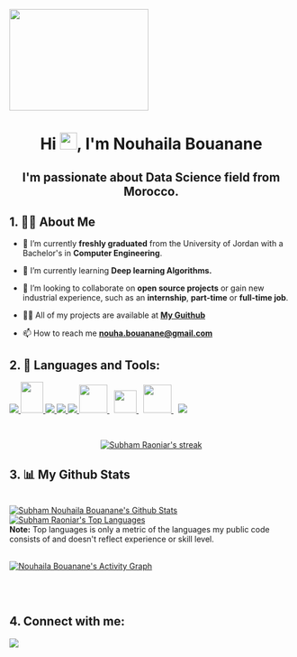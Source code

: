 <a href="#"><img width="70%" src="[https://image.shutterstock.com/image-vector/data-science-concept-people-scene-260nw-2180129929.jpg](https://we-fi.org/wp-content/uploads/2021/05/women-in-data.png)" height="180px" /></a>
<h1 align="center">Hi <img src="https://raw.githubusercontent.com/MartinHeinz/MartinHeinz/master/wave.gif" width="30px">, I'm Nouhaila Bouanane</h1>
<h2 align="center">I'm passionate about Data Science field from Morocco.</h2>


## 1. 🙋‍♂️ About Me

- 🔭 I’m currently **freshly graduated** from the University of Jordan with a Bachelor's in **Computer Engineering**.

- 🌱 I’m currently learning **Deep learning Algorithms.**

- 👯 I’m looking to collaborate on **open source projects** or gain new industrial experience, such as an **internship**, **part-time** or **full-time job**.

- 👨‍💻 All of my projects are available at **[My Guithub](https://github.com/NouhailaBouanane1)**

- 📫 How to reach me **nouha.bouanane@gmail.com**


## 2. 🚀 Languages and Tools:

<p align="left"> 
<a href="https://www.python.org" target="_blank"> <img src="https://img.icons8.com/color/48/000000/python.png"/> 
    <a href="https://www.microsoft.com/fr-fr/sql-server/sql-server-downloads" target="_blank"> <img src="https://www.svgrepo.com/show/303229/microsoft-sql-server-logo.svg" width="40" height="55"/> 
    <a href="https://www.w3.org/html/" target="_blank"> <img src="https://img.icons8.com/color/48/000000/html-5.png"/> </a> 
    <a href="https://www.w3schools.com/css/" target="_blank"> <img src="https://img.icons8.com/color/48/000000/css3.png"/> </a> 
    <a href="https://getbootstrap.com" target="_blank"> <img src="https://img.icons8.com/color/48/000000/bootstrap.png"/> </a> 
    </a> 
    </a> 
    <a style="padding-right:8px;" href="https://www.java.com/fr/download/" target="_blank"> <img src="https://encrypted-tbn0.gstatic.com/images?q=tbn:ANd9GcRhtrWciuRKqokrs79GzhERWynAXj3ICPUk7NDwGfaWNx83mqxgK5kilxzlbs392-cGy-g&usqp=CAU" width="50" height="50"/> 
    <a style="padding-right:8px;" href="https://www.jetbrains.com/clion/promo/?source=google&medium=cpc&campaign=11958227979&term=c%2B%2B%20editor%20download&gclid=CjwKCAjwrZOXBhACEiwA0EoRD7ECDhyjwdwJUkVc68inruBOS-jyM-Aw6PUzlyqaWeeEWHFd17WnzRoCG28QAvD_BwE" target="_blank"> <img src="https://upload.wikimedia.org/wikipedia/commons/thumb/1/18/ISO_C%2B%2B_Logo.svg/306px-ISO_C%2B%2B_Logo.svg.png" width="40" height="40"/> 
    </a>
     <a style="padding-right:8px;" href="https://flutter.dev/?gclid=CjwKCAjwrZOXBhACEiwA0EoRD4JXuRXAaLEILCed3g5SqEblrUP_Cv0XRFlvy9mF0mbba0d-YkWthBoCUH0QAvD_BwE&gclsrc=aw.ds" target="_blank"> <img src="https://play-lh.googleusercontent.com/5e7z5YCt7fplN4qndpYzpJjYmuzM2WSrfs35KxnEw-Ku1sClHRWHoIDSw3a3YS5WpGcI" width="50" height="50"/> 
    </a>
     </a> 
    <a href="https://firebase.google.com/" target="_blank"> <img src="https://img.icons8.com/color/48/000000/firebase.png"/> </a> 
    </a>   
     </a> 
   </a> 
  </a>
     </a>
</p>

<!-- [![React Badge](https://img.shields.io/badge/-React-61DBFB?style=for-the-badge&labelColor=black&logo=react&logoColor=61DBFB)](#)  [![Javascript Badge](https://img.shields.io/badge/-Javascript-F0DB4F?style=for-the-badge&labelColor=black&logo=javascript&logoColor=F0DB4F)](#) [![Typescript Badge](https://img.shields.io/badge/-Typescript-007acc?style=for-the-badge&labelColor=black&logo=typescript&logoColor=007acc)](#) [![Nodejs Badge](https://img.shields.io/badge/-Nodejs-3C873A?style=for-the-badge&labelColor=black&logo=node.js&logoColor=3C873A)](#) [![GraphQL Badge](https://img.shields.io/badge/-GraphQl-e535ab?style=for-the-badge&labelColor=black&logo=node.js&logoColor=e535ab)](#) -->
<br/>

<p align="center">
    <a href="https://github.com/NouhailaBouanane1/github-readme-streak-stats">
        <img title="🔥 Get streak stats for your profile at git.io/streak-stats" alt="Subham Raoniar's streak" src="https://github-readme-streak-stats.herokuapp.com/?user=NouhailaBouanane1&theme=jolly&hide_border=true&stroke=0000&background=060A0CD0"/>
    </a>
</p>

## 3. 📊 My Github Stats

  <br/>
    <a href="https://github.com/NouhailaBouanane1/github-readme-stats"><img alt="Subham Nouhaila Bouanane's Github Stats" src="https://github-readme-stats.vercel.app/api?username=NouhailaBouanane1&show_icons=true&count_private=true&theme=cobalt&hide_border=true&bg_color=0D1117" /></a>
  <a href="https://github.com/NouhailaBouanane1/github-readme-stats"><img alt="Subham Raoniar's Top Languages" src="https://github-readme-stats.vercel.app/api/top-langs/?username=NouhailaBouanane1&langs_count=8&count_private=true&layout=compact&theme=cobalt&hide_border=true&bg_color=0D1117" /></a>
  <br/>
  <b>Note:</b> Top languages is only a metric of the languages my public code consists of and doesn't reflect experience or skill level.


<br/>
<br/>

<a href="https://github.com/NouhailaBouanane1/github-readme-activity-graph"><img alt="Nouhaila Bouanane's Activity Graph" src="https://activity-graph.herokuapp.com/graph?username=NouhailaBouanane1&bg_color=0D1117&color=ec0c81&line=ec0c81&point=FFFFFF&hide_border=true" /></a>

<br/>
<br/>

## 4. Connect with me:
<p align="left">

<a href = "https://www.linkedin.com/in/nouhaila-bouanane-4a1313242//"><img src="https://img.icons8.com/fluent/48/000000/linkedin.png"/></a>

</p>
